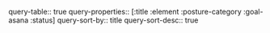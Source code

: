 query-table:: true
query-properties:: [:title :element :posture-category :goal-asana :status]
query-sort-by:: title
query-sort-desc:: true
